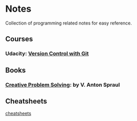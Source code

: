 # Notes
Collection of programming related notes for easy reference.

## Courses <!-- {docsify-ignore-all} -->
### Udacity: [Version Control with Git](git-version-control.md)

## Books
### [Creative Problem Solving](creative-problem-solving.md): by V. Anton Spraul 

## Cheatsheets
[cheatsheets](https://rcmadden.github.io/cheatsheets/#/)
